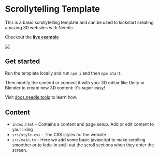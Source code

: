 # Scrollytelling Template

This is a basic scrollytelling template and can be used to kickstart creating amazing 3D websites with Needle.

Checkout the [**live example**](https://scrollytelling-2-z23hmxby7c6x.needle.run/)

[![](https://raw.githubusercontent.com/needle-tools/needle-engine-samples/main/package/Editor/Screenshots/Scrollytelling-2.jpg)](https://scrollytelling-2-z23hmxby7c6x.needle.run/)

## Get started

Run the template locally and run `npm i` and then `npm start`.   

Then modify the content or connect it with your 3D editor like Unity or Blender to create new 3D content: It's super easy!

Visit [docs.needle.tools](https://docs.needle.tools) to learn how.

## Content

- `index.html` - Contains a content and page setup. Add or edit content to your liking
- `src/style.css` - The CSS styles for the website
- `src/main.ts` - Here we add some basic javascript to make scrolling smoother or to fade-in and -out the scroll sections when they enter the screen.


